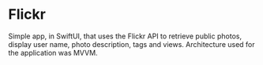# Flickr

Simple app, in SwiftUI, that uses the Flickr API to retrieve public photos, display user name, photo description, tags and views. Architecture used for the application was MVVM.
